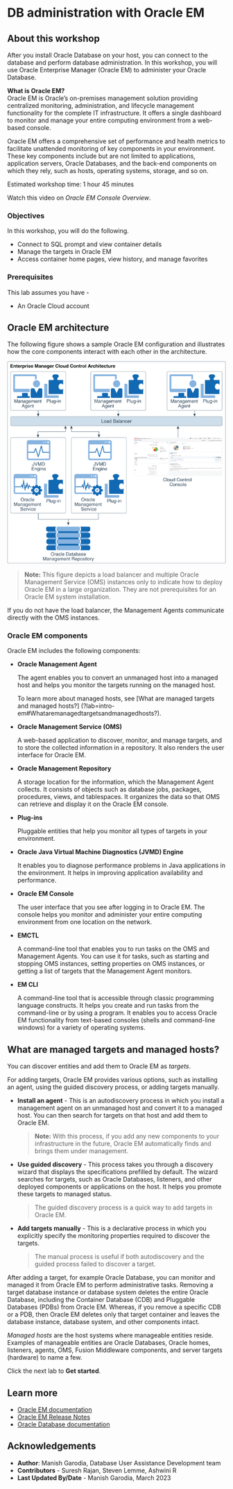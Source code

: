 # DB administration with Oracle EM

## About this workshop

After you install Oracle Database on your host, you can connect to the database and perform database administration. In this workshop, you will use Oracle Enterprise Manager (Oracle EM) to administer your Oracle Database.

**What is Oracle EM?**   
Oracle EM is Oracle’s on-premises management solution providing centralized monitoring, administration, and lifecycle management functionality for the complete IT infrastructure. It offers a single dashboard to monitor and manage your entire computing environment from a web-based console.

Oracle EM offers a comprehensive set of performance and health metrics to facilitate unattended monitoring of key components in your environment. These key components include but are not limited to applications, application servers, Oracle Databases, and the back-end components on which they rely, such as hosts, operating systems, storage, and so on.

Estimated workshop time: 1 hour 45 minutes

Watch this video on *Oracle EM Console Overview*.

[](youtube:8VgdTYmfJYs)

### Objectives

In this workshop, you will do the following.

 - Connect to SQL prompt and view container details
 - Manage the targets in Oracle EM
 - Access container home pages, view history, and manage favorites

### Prerequisites

This lab assumes you have -
 -   An Oracle Cloud account

## Oracle EM architecture

The following figure shows a sample Oracle EM configuration and illustrates how the core components interact with each other in the architecture.

![Oracle EM Architecture](images/em-architecture.png)

> **Note:** This figure depicts a load balancer and multiple Oracle Management Service (OMS) instances only to indicate how to deploy Oracle EM in a large organization. They are not prerequisites for an Oracle EM system installation.

If you do not have the load balancer, the Management Agents communicate directly with the OMS instances.

### Oracle EM components

Oracle EM includes the following components:

- **Oracle Management Agent**

    The agent enables you to convert an unmanaged host into a managed host and helps you monitor the targets running on the managed host.

    To learn more about managed hosts, see [What are managed targets and managed hosts?] (?lab=intro-em#Whataremanagedtargetsandmanagedhosts?).

- **Oracle Management Service (OMS)**

    A web-based application to discover, monitor, and manage targets, and to store the collected information in a repository. It also renders the user interface for Oracle EM.

- **Oracle Management Repository**

    A storage location for the information, which the Management Agent collects. It consists of objects such as database jobs, packages, procedures, views, and tablespaces. It organizes the data so that OMS can retrieve and display it on the Oracle EM console.

- **Plug-ins**

    Pluggable entities that help you monitor all types of targets in your environment.

- **Oracle Java Virtual Machine Diagnostics (JVMD) Engine**

    It enables you to diagnose performance problems in Java applications in the environment. It helps in improving application availability and performance.

- **Oracle EM Console**

    The user interface that you see after logging in to Oracle EM. The console helps you monitor and administer your entire computing environment from one location on the network.

- **EMCTL**

    A command-line tool that enables you to run tasks on the OMS and Management Agents. You can use it for tasks, such as starting and stopping OMS instances, setting properties on OMS instances, or getting a list of targets that the Management Agent monitors.

- **EM CLI**

    A command-line tool that is accessible through classic programming language constructs. It helps you create and run tasks from the command-line or by using a program. It enables you to access Oracle EM functionality from text-based consoles (shells and command-line windows) for a variety of operating systems.

## What are managed targets and managed hosts?

You can discover entities and add them to Oracle EM as *targets*. 

For adding targets, Oracle EM provides various options, such as installing an agent, using the guided discovery process, or adding targets manually.

 - **Install an agent** - This is an autodiscovery process in which you install a management agent on an unmanaged host and convert it to a managed host. You can then search for targets on that host and add them to Oracle EM.

	> **Note:** With this process, if you add any new components to your infrastructure in the future, Oracle EM automatically finds and brings them under management.  

 - **Use guided discovery** - This process takes you through a discovery wizard that displays the specifications prefilled by default. The wizard searches for targets, such as Oracle Databases, listeners, and other deployed components or applications on the host. It helps you promote these targets to managed status.
	> The guided discovery process is a quick way to add targets in Oracle EM. 

 - **Add targets manually** - This is a declarative process in which you explicitly specify the monitoring properties required to discover the targets.

	> The manual process is useful if both autodiscovery and the guided process failed to discover a target.

After adding a target, for example Oracle Database, you can monitor and managed it from Oracle EM to perform administrative tasks. Removing a target database instance or database system deletes the entire Oracle Database, including the Container Database (CDB) and Pluggable Databases (PDBs) from Oracle EM. Whereas, if you remove a specific CDB or a PDB, then Oracle EM deletes only that target container and leaves the database instance, database system, and other components intact. 

*Managed hosts* are the host systems where manageable entities reside. Examples of manageable entities are Oracle Databases, Oracle homes, listeners, agents, OMS, Fusion Middleware components, and server targets (hardware) to name a few.

Click the next lab to **Get started**.

## Learn more

 - [Oracle EM documentation](https://docs.oracle.com/en/enterprise-manager/index.html)
 - [Oracle EM Release Notes](https://docs.oracle.com/en/enterprise-manager/cloud-control/enterprise-manager-cloud-control/13.5/emrel/cloud-control-release-notes-emrel.html#GUID-42C87BBB-CA6D-4A5E-8B59-AA94755724E0)
 - [Oracle Database documentation](https://docs.oracle.com/database/oracle/oracle-database/index.html)

## Acknowledgements

 - **Author**: Manish Garodia, Database User Assistance Development team
 - **Contributors** - <if type="hidden">Suresh Rajan, Steven Lemme, Ashwini R</if>
 - **Last Updated By/Date** - Manish Garodia, March 2023
